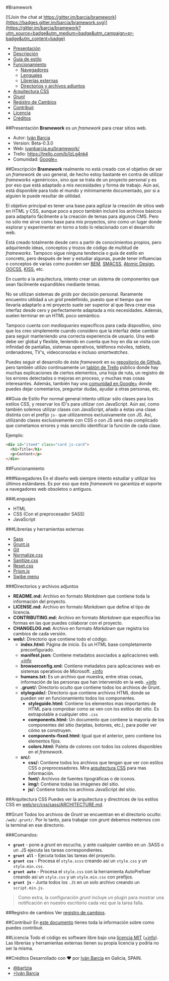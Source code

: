#Bramework

[![Join the chat at https://gitter.im/barcia/bramework](https://badges.gitter.im/barcia/bramework.svg)](https://gitter.im/barcia/bramework?utm_source=badge&utm_medium=badge&utm_campaign=pr-badge&utm_content=badge)

* [Presentación](#presentaci%C3%B3n)
* [Descripción](#descripci%C3%B3n)
* [Guía de estilo](#gu%C3%ADa-de-estilo)
* [Funcionamiento](#funcionamiento)
    * [Navegadores](#navegadores)
    * [Lenguajes](#lenguajes)
    * [Librerías externas](#librer%C3%ADas-y-herramientas-externas)
    * [Directorios y archivos adjuntos](#directorios-y-archivos-adjuntos)
* [Arquitectura CSS](#arquitectura-css)
* [*Grunt*](#grunt)
* [Registro de Cambios](#registro-de-cambios)
* [Contribuír](#contribu%C3%ADr)
* [Licencia](#licencia)
* [Créditos](#cr%C3%A9ditos)

##Presentación
**Bramework** es un *framework* para crear sitios web.

* Autor: [Iván Barcia](http://ivanbarcia.eu)
* Version: Beta-0.3.0
* Web: [ivanbarcia.eu/bramework/](http://ivanbarcia.eu/bramework/)
* Trello: https://trello.com/b/IzLg4nk4
* Comunidad: [Google+](https://plus.google.com/communities/104938291205143609131/stream/957ba9b5-234b-4260-a6e7-f6a8ab29a7a3)

##Descripción
**Bramework** realmente no está creado con el objetivo de ser un *framework* de uso general, de hecho estoy bastante en contra de utilizar *frameworks* «genéricos», sino que se trata de un proyecto personal y es por eso que está adaptado a mis necesidades y forma de trabajo. Aún así, está disponible para todo el mundo y mínimamente documentado, por si a alguien le puede resultar de utilidad.

El objetivo principal es tener una base para agilizar la creación de sitios web en HTML y CSS, aunque poco a poco también incluiré los archivos básicos para adaptarlo fácilmente a la creación de temas para algunos CMS. Pero no sólo me sirve como base para mis proyectos, sino como un lugar donde  explorar y experimentar en torno a todo lo relacionado con el desarrollo web.

Está creado totalmente desde cero a partir de conocimientos propios, pero adquiriendo ideas, conceptos y trozos de código de multitud de *frameworks*. Tampoco sigue ninguna tendencia o guía de estilo en concreto, pero después de leer y estudiar algunas, puede tener influencias o conceptos de varias como pueden ser [BEM](https://en.bem.info/), [SMACSS](https://smacss.com/), [Atomic Design](http://bradfrost.com/blog/post/atomic-web-design/), [OOCSS](http://oocss.org/), [KISS](http://es.wikipedia.org/wiki/Principio_KISS), etc.

En cuanto a la arquitectura, intento crear un sistema de componentes que sean fácilmente expandibles mediante temas.

No se utilizan sistemas de *grids* por decisión personal. Raramente encuentro utilidad a un *grid* predefinido, puesto que el tiempo que me llevaría adaptarlo a mi proyecto suele ser superior al que lleva crear esa interfaz desde cero y perfectamente adaptada a mis necesidades. Además, suelen terminar en un HTML poco semántico.

Tampoco cuenta con *mediaqueries* específicos para cada dispositivo, sino que los creo simplemente cuando considero que la interfaz debe cambiar para seguir manteniendo una correcta experiencia de usuario. Una web debe ser global y flexible, teniendo en cuenta que hoy en día se visita con infinidad de pantallas, sistemas operativos, teléfonos móviles, *tablets*, ordenadores, TV's, videoconsolas e incluso *smartwatches*.

Puedes seguir el desarrollo de éste *framework* en su [repositorio de Github](https://github.com/barcia/bramework), pero también utilizo continuamente un [tablón de Trello](https://trello.com/b/IzLg4nk4) público donde hay muchas explicaciones de ciertos elementos, una hoja de ruta, un registro de los errores detectados o mejoras en proceso, y muchas mas cosas interesantes. Además, también hay una [comunidad en Google+](https://plus.google.com/communities/104938291205143609131/stream/957ba9b5-234b-4260-a6e7-f6a8ab29a7a3) donde puedes dejar comentarios, preguntar dudas, ayudar a otras personas, etc.

##Guía de Estilo
Por normal general intento utilizar sólo clases para los estilos CSS, y reservar los ID's para utilizar con JavaScript. Aún así, como también solemos utilizar clases con JavaScript, añado a éstas una clase distinta con el prefijo `js-` que utilizaremos exclusivamente con JS. Así, utilizando clases exclusivamente con CSS o con JS será más complicado que cometamos errores y más sencillo identificar la función de cada clase.

Ejemplo:

```html
<div id="item4" class="card js-card">
  <h1>Title</h1>
  <p>Content</p>
</div>
```

##Funcionamiento

###Navegadores
En el diseño web siempre intento estudiar y utilizar los últimos estándares. Es por eso que éste *framework* no garantiza el soporte a navegadores web obsoletos o antiguos.

###Lenguajes
* HTML
* CSS (Con el preprocesador SASS)
* JavaScript

###Librerías y herramientas externas
* [Sass](http://sass-lang.com/)
* [Grunt.js](http://gruntjs.com/)
* [Git](http://git-scm.com/)
* [Normalize.css](https://github.com/necolas/normalize.css)
* [Sanitize.css](http://github.com/jonathantneal/sanitize.css/)
* [Reset.css](https://github.com/richclark/HTML5resetCSS)
* [Prism.js](http://prismjs.com/)
* [Swibe menu](http://barcia.github.io/swibe-menu)

###Directorios y archivos adjuntos
* **README.md:** Archivo en formato *Markdown* que contiene toda la información del proyecto.
* **LICENSE.md:** Archivo en formato *Markdown* que define el tipo de licencia.
* **CONTRIBUTING.md:** Archivo en formato *Markdown* que especifica las formas en las que puedes colaborar con el proyecto.
* **CHANGELOG.md:** Archivo en formato *Markdown* que registra los cambios de cada versión.
* **web/:** Directorio que contiene todo el código.
  * **index.html:** Página de inicio. Es un HTML base completamente preconfigurado.
  * **manifest.json:** Contiene metadatos asociados a aplicaciones web. [+info](https://trello.com/c/phxju5pj)
  * **browserconfig.xml:** Contiene metadatos para aplicaciones web en sistemas operativos de Microsoft. [+info](https://trello.com/c/Gm5FWYJt)
  * **humans.txt:** Es un archivo que muestra, entre otras cosas, información de las personas que han intervenido en la web. [+info](https://trello.com/c/WrNFJ047)
  * **.grunt/:** Directorio oculto que contiene todos los archivos de Grunt.
  * **styleguide/:** Directorio que contiene archivos HTML donde se pueden ver en funcionamiento todos los componentes.
    * **styleguide.html:** Contiene los elementos mas importantes de HTML para comprobar como se ven con los estilos del sitio. Es extrapolable a cualquier otro `.css`
    * **components.html:** Un documento que contiene la mayoría de los componentes del sitio (tarjetas, botones, etc.), para poder ver cómo se construyen.
    * **components-fixed.html:** Igual que el anterior, pero contiene los elementos fijos.
    * **colors.html:** Paleta de colores con todos los colores disponibles en el *framework*.
  * **src/:**
    * **css/:** Contiene todos los archivos que tengan que ver con estilos CSS o preprocesadores. Mira [arquitectura CSS](#arquitectura-css) para mas información.
    * **font/:** Archivos de fuentes tipográficas o de iconos.
    * **img/:** Contiene todas las imágenes del sitio.
    * **js/:** Contiene todos los archivos JavaScript del sitio.

##Arquitectura CSS
Puedes ver la arquitectura y directrices de los estilos CSS en [web/src/css/sass/ARCHITECTURE.md](web/src/css/sass/ARCHITECTURE.md).

##Grunt
Todos los archivos de *Grunt* se encuentran en el directorio oculto: `/web/.grunt/`. Por lo tanto, para trabajar con *grunt* debemos meternos con la terminal en ese directorio.

###Comandos:
* **`grunt`** - pone a *grunt* en escucha, y ante cualquier cambio en un .SASS o un .JS ejecuta las tareas correspondientes.
* **`grunt all`** - Ejecuta todas las tareas del proyecto.
* **`grunt css`** - Procesa el `style.scss` creando así un `style.css` y un `style.min.css`.
* **`grunt auto`** - Procesa el `style.css` con la herramienta AutoPrefixer creando así un `style.css` y un `style.min.css` con prefijos.
* **`grunt js`** - Junta todos los `.JS` en un solo archivo creando un `script.min.js`.

> Como extra, la configuración *grunt* incluye un plugin para mostrar una notificación en nuestro escritorio cada vez que la tarea falla.

##Registro de cambios
Ver [registro de cambios](CHANGELOG.md).

##Contribuír
En [este documento](CONTRIBUTING.md) tienes toda la información sobre como puedes contribuír.

##Licencia
Todo el código es software libre bajo una [licencia MIT](LICENSE.md) ([+info](http://es.wikipedia.org/wiki/Licencia_MIT)).
Las librerías y herramientas externas tienen su propia licencia y podría no ser la misma.

##Créditos
Desarrollado con :heart: por [Iván Barcia](http://ivanbarcia.eu) en Galicia, SPAIN.

* [@bartzia](https://twitter.com/bartzia)
* [+Iván Barcia](https://plus.google.com/+IvánBarcia)
